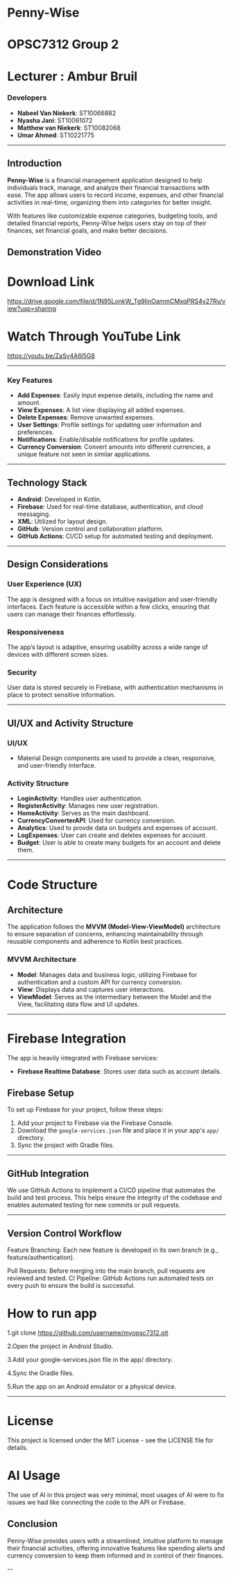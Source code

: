 # Penny-Wise

# OPSC7312 Group 2

# Lecturer : Ambur Bruil

### Developers
- **Nabeel Van Niekerk**: ST10066882
- **Nyasha Jani**: ST10061072
- **Matthew van Niekerk**: ST10082068
- **Umar Ahmed**: ST10221775

---

## Introduction
**Penny-Wise** is a financial management application designed to help individuals track, manage, and analyze their financial transactions with ease. The app allows users to record income, expenses, and other financial activities in real-time, organizing them into categories for better insight.

With features like customizable expense categories, budgeting tools, and detailed financial reports, Penny-Wise helps users stay on top of their finances, set financial goals, and make better decisions. 

## Demonstration Video

# Download Link
https://drive.google.com/file/d/1N95LonkW_Tg9IjnOammCMxqPRS4y27Rv/view?usp=sharing

# Watch Through YouTube Link
https://youtu.be/ZaSv4A6l5G8

---

### Key Features
- **Add Expenses**: Easily input expense details, including the name and amount.
- **View Expenses**: A list view displaying all added expenses.
- **Delete Expenses**: Remove unwanted expenses.
- **User Settings**: Profile settings for updating user information and preferences.
- **Notifications**: Enable/disable notifications for profile updates.
- **Currency Conversion**: Convert amounts into different currencies, a unique feature not seen in similar applications.

---

## Technology Stack
- **Android**: Developed in Kotlin.
- **Firebase**: Used for real-time database, authentication, and cloud messaging.
- **XML**: Utilized for layout design.
- **GitHub**: Version control and collaboration platform.
- **GitHub Actions**: CI/CD setup for automated testing and deployment.

---

## Design Considerations

### User Experience (UX)
The app is designed with a focus on intuitive navigation and user-friendly interfaces. Each feature is accessible within a few clicks, ensuring that users can manage their finances effortlessly.

### Responsiveness
The app’s layout is adaptive, ensuring usability across a wide range of devices with different screen sizes.

### Security
User data is stored securely in Firebase, with authentication mechanisms in place to protect sensitive information.

---

## UI/UX and Activity Structure

### UI/UX
- Material Design components are used to provide a clean, responsive, and user-friendly interface.

### Activity Structure
- **LoginActivity**: Handles user authentication.
- **RegisterActivity**: Manages new user registration.
- **HomeActivity**: Serves as the main dashboard.
- **CurrencyConverterAPI**: Used for currency conversion.
- **Analytics**: Used to provde data on budgets and expenses of account.
- **LogExpenses**: User can create and deletes expenses for account.
- **Budget**: User is able to create many budgets for an account and delete them.

---

# Code Structure

## Architecture
The application follows the **MVVM (Model-View-ViewModel)** architecture to ensure separation of concerns, enhancing maintainability through reusable components and adherence to Kotlin best practices.

### MVVM Architecture
- **Model**: Manages data and business logic, utilizing Firebase for authentication and a custom API for currency conversion.
- **View**: Displays data and captures user interactions.
- **ViewModel**: Serves as the intermediary between the Model and the View, facilitating data flow and UI updates.

---

# Firebase Integration

The app is heavily integrated with Firebase services:

- **Firebase Realtime Database**: Stores user data such as account details.

## Firebase Setup
To set up Firebase for your project, follow these steps:

1. Add your project to Firebase via the Firebase Console.
2. Download the `google-services.json` file and place it in your app's `app/` directory.
3. Sync the project with Gradle files.

---
## GitHub Integration

We use GitHub Actions to implement a CI/CD pipeline that automates the build and test
process. This helps ensure the integrity of the codebase and enables automated testing for new
commits or pull requests.

---

## Version Control Workflow

Feature Branching: Each new feature is developed in its own branch (e.g.,
feature/authentication).

Pull Requests: Before merging into the main branch, pull requests are reviewed and tested.
CI Pipeline: GitHub Actions run automated tests on every push to ensure the build is
successful.

# How to run app

1.git clone https://github.com/username/myopsc7312.git

2.Open the project in Android Studio.

3.Add your google-services.json file in the app/ directory.
 
4.Sync the Gradle files.

5.Run the app on an Android emulator or a physical device.

---

# License
This project is licensed under the MIT License - see the LICENSE file for details.

# AI Usage

The use of AI in this project was very minimal, most usages of AI were to fix issues we had like
connecting the code to the API or Firebase.

## Conclusion
Penny-Wise provides users with a streamlined, intuitive platform to manage their financial activities, offering innovative features like spending alerts and currency conversion to keep them informed and in control of their finances.

--
